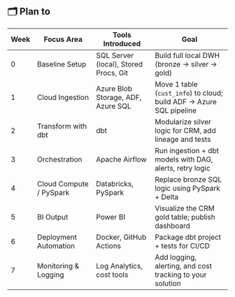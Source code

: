 ## 🗂️ Plan to

| **Week** | **Focus Area**            | **Tools Introduced**                         | **Goal**                                                                 |
|----------|---------------------------|----------------------------------------------|--------------------------------------------------------------------------|
| 0        | Baseline Setup            | SQL Server (local), Stored Procs, Git        | Build full local DWH (bronze → silver → gold)                            |
| 1        | Cloud Ingestion           | Azure Blob Storage, ADF, Azure SQL           | Move 1 table (`cust_info`) to cloud; build ADF → Azure SQL pipeline      |
| 2        | Transform with dbt        | dbt                                          | Modularize silver logic for CRM, add lineage and tests                   |
| 3        | Orchestration             | Apache Airflow                               | Run ingestion + dbt models with DAG, alerts, retry logic                 |
| 4        | Cloud Compute / PySpark   | Databricks, PySpark                          | Replace bronze SQL logic using PySpark + Delta                           |
| 5        | BI Output                 | Power BI                                     | Visualize the CRM gold table; publish dashboard                          |
| 6        | Deployment Automation     | Docker, GitHub Actions                       | Package dbt project + tests for CI/CD                                    |
| 7        | Monitoring & Logging      | Log Analytics, cost tools                    | Add logging, alerting, and cost tracking to your solution                |
